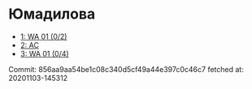 # Юмадилова
- [1: WA 01 (0/2)](1.md)
- [2: AC](2.md)
- [3: WA 01 (0/4)](3.md)

Commit: 856aa9aa54be1c08c340d5cf49a44e397c0c46c7
 fetched at: 20201103-145312
